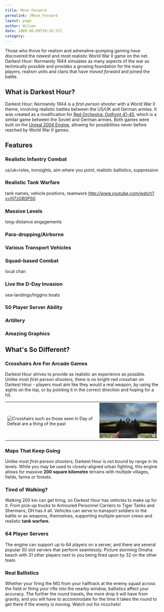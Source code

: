 ```yaml
---
title: Move Forward
permalink: /Move_Forward
layout: page
author: Wilson
date: 2009-06-09T20:24:37Z
category: 
---
```

Those who thrive for realism and adrenaline-pumping gaming have
discovered the newest and most realistic World War II game on the net.
Darkest Hour: Normandy 1944 simulates as many aspects of the war as
technically possible and provides a growing foundation for the many
players, realism units and clans that have *moved forward* and joined
the battle.

## What is Darkest Hour?

Darkest Hour: Normandy 1944 is a *first-person shooter* with a World War
II theme, involving realistic battles between the US/UK and German
armies. It was created as a modification for [Red Orchestra:
Ostfront 41-45](http://redorchestragame.com), which is a similar game
between the Soviet and German armies. Both games were built on the
[Unreal 2004
Engine](http://en.wikipedia.org/wiki/Unreal_Tournament_2004), allowing
for possibilities never before reached by World War II games.

## Features

### Realistic Infantry Combat

us/uk+roles, ironsights, aim where you point, realistic ballistics,
suppression

### Realistic Tank Warfare

tank names, vehicle positions, teamwork
<http://www.youtube.com/watch?v=fil7zGR0PS0>

### Massive Levels

long-distance engagements

### Para-dropping/Airborne

### Various Transport Vehicles

### Squad-based Combat

local chan

### Live the D-Day Invasion

sea-landings/higgins boats

### 50 Player Server Ability

### Artillery

### Amazing Graphics

## What's So Different?

### Crosshairs Are For Arcade Games

Darkest Hour strives to provide as realistic an experience as possible.
Unlike most *first-person shooters,* there is no bright-red crosshair on
Darkest Hour - players must aim like they would a real weapon, by using
the sights on the top, or by pointing it in the correct direction and
hoping for a hit.

|                                                                                                                                                                    |                                                                                                                                         |
| ------------------------------------------------------------------------------------------------------------------------------------------------------------------ | --------------------------------------------------------------------------------------------------------------------------------------- |
| ![Crosshairs such as those seen in Day of Defeat are a thing of the past](crosshairs.jpg "Crosshairs such as those seen in Day of Defeat are a thing of the past") | ![An M1 Garand being aimed with the built-in ironsights](images/garand-ironsights.jpg "An M1 Garand being aimed with the built-in ironsights") |

### Maps That Keep Going

Unlike most *first-person shooters,* Darkest Hour is not bound by range
in its levels. While you may be used to closely-aligned urban fighting,
this engine allows for massive **200 square kilometre** terrains with
multiple villages, fields, farms or forests.

### Tired of Walking?

Walking 200 km can get tiring, so Darkest Hour has vehicles to make up
for it. From pick-up trucks to Armoured Personnel Carriers to Tiger
Tanks and Shermans, DH has it all. Vehicles can serve to transport
soldiers to the battle or as weapons, themselves, supporting
multiple-person crews and realistic **tank warfare.**

### 64 Player Servers

The engine can support up to 64 players on a server, and there are
several popular 50 slot servers that perform seamlessly. Picture
storming Omaha beach with 31 other players next to you being fired upon
by 32 on the other team.

### Real Ballistics

Whether your firing the MG from your halftrack at the enemy squad across
the field or firing your rifle into the nearby window, ballistics affect
your accuracy. The further the round travels, the more drop it will have
from gravity, and you will have to accommodate for the time it takes the
round to get there if the enemy is moving. Watch out for ricochets\!

